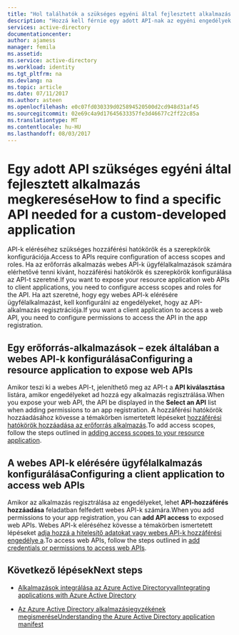 ```yaml
---
title: "Hol találhatók a szükséges egyéni által fejlesztett alkalmazás adott API |} Microsoft Docs"
description: "Hozzá kell férnie egy adott API-nak az egyéni engedélyek fejlesztése az Azure AD-alkalmazást"
services: active-directory
documentationcenter: 
author: ajamess
manager: femila
ms.assetid: 
ms.service: active-directory
ms.workload: identity
ms.tgt_pltfrm: na
ms.devlang: na
ms.topic: article
ms.date: 07/11/2017
ms.author: asteen
ms.openlocfilehash: e0c07fd030339d025894520500d2cd948d31af45
ms.sourcegitcommit: 02e69c4a9d17645633357fe3d46677c2ff22c85a
ms.translationtype: MT
ms.contentlocale: hu-HU
ms.lasthandoff: 08/03/2017
---
```

# <a name="how-to-find-a-specific-api-needed-for-a-custom-developed-application"></a><span data-ttu-id="f54b7-103">Egy adott API szükséges egyéni által fejlesztett alkalmazás megkeresése</span><span class="sxs-lookup"><span data-stu-id="f54b7-103">How to find a specific API needed for a custom-developed application</span></span>

<span data-ttu-id="f54b7-104">API-k eléréséhez szükséges hozzáférési hatókörök és a szerepkörök konfigurációja.</span><span class="sxs-lookup"><span data-stu-id="f54b7-104">Access to APIs require configuration of access scopes and roles.</span></span> <span data-ttu-id="f54b7-105">Ha az erőforrás alkalmazás webes API-k ügyfélalkalmazások számára elérhetővé tenni kívánt, hozzáférési hatókörök és szerepkörök konfigurálása az API-t szeretné.</span><span class="sxs-lookup"><span data-stu-id="f54b7-105">If you want to expose your resource application web APIs to client applications, you need to configure access scopes and roles for the API.</span></span> <span data-ttu-id="f54b7-106">Ha azt szeretné, hogy egy webes API-k elérésére ügyfélalkalmazást, kell konfigurálni az engedélyeket, hogy az API-alkalmazás regisztrációja.</span><span class="sxs-lookup"><span data-stu-id="f54b7-106">If you want a client application to access a web API, you need to configure permissions to access the API in the app registration.</span></span>

## <a name="configuring-a-resource-application-to-expose-web-apis"></a><span data-ttu-id="f54b7-107">Egy erőforrás-alkalmazások – ezek általában a webes API-k konfigurálása</span><span class="sxs-lookup"><span data-stu-id="f54b7-107">Configuring a resource application to expose web APIs</span></span>

<span data-ttu-id="f54b7-108">Amikor teszi ki a webes API-t, jeleníthető meg az API-t a **API kiválasztása** listára, amikor engedélyeket ad hozzá egy alkalmazás regisztrálása.</span><span class="sxs-lookup"><span data-stu-id="f54b7-108">When you expose your web API, the API be displayed in the **Select an API** list when adding permissions to an app registration.</span></span> <span data-ttu-id="f54b7-109">A hozzáférési hatókörök hozzáadásához kövesse a témakörben ismertetett lépéseket [hozzáférési hatókörök hozzáadása az erőforrás alkalmazás](https://docs.microsoft.com/azure/active-directory/develop/active-directory-integrating-applications#adding-access-scopes-to-your-resource-application).</span><span class="sxs-lookup"><span data-stu-id="f54b7-109">To add access scopes, follow the steps outlined in [adding access scopes to your resource application](https://docs.microsoft.com/azure/active-directory/develop/active-directory-integrating-applications#adding-access-scopes-to-your-resource-application).</span></span>

## <a name="configuring-a-client-application-to-access-web-apis"></a><span data-ttu-id="f54b7-110">A webes API-k elérésére ügyfélalkalmazás konfigurálása</span><span class="sxs-lookup"><span data-stu-id="f54b7-110">Configuring a client application to access web APIs</span></span>

<span data-ttu-id="f54b7-111">Amikor az alkalmazás regisztrálása az engedélyeket, lehet **API-hozzáférés hozzáadása** feladatban felfedett webes API-k számára.</span><span class="sxs-lookup"><span data-stu-id="f54b7-111">When you add permissions to your app registration, you can **add API access** to exposed web APIs.</span></span> <span data-ttu-id="f54b7-112">Webes API-k eléréséhez kövesse a témakörben ismertetett lépéseket [adja hozzá a hitelesítő adatokat vagy webes API-k hozzáférési engedélye a](https://docs.microsoft.com/azure/active-directory/develop/active-directory-integrating-applications#to-add-credentials-or-permissions-to-access-web-apis).</span><span class="sxs-lookup"><span data-stu-id="f54b7-112">To access web APIs, follow the steps outlined in [add credentials or permissions to access web APIs](https://docs.microsoft.com/azure/active-directory/develop/active-directory-integrating-applications#to-add-credentials-or-permissions-to-access-web-apis).</span></span>

## <a name="next-steps"></a><span data-ttu-id="f54b7-113">Következő lépések</span><span class="sxs-lookup"><span data-stu-id="f54b7-113">Next steps</span></span>

-   [<span data-ttu-id="f54b7-114">Alkalmazások integrálása az Azure Active Directoryval</span><span class="sxs-lookup"><span data-stu-id="f54b7-114">Integrating applications with Azure Active Directory</span></span>](https://docs.microsoft.com/azure/active-directory/develop/active-directory-integrating-applications)

-   [<span data-ttu-id="f54b7-115">Az Azure Active Directory alkalmazásjegyzékének megismerése</span><span class="sxs-lookup"><span data-stu-id="f54b7-115">Understanding the Azure Active Directory application manifest</span></span>](https://docs.microsoft.com/azure/active-directory/develop/active-directory-application-manifest)


